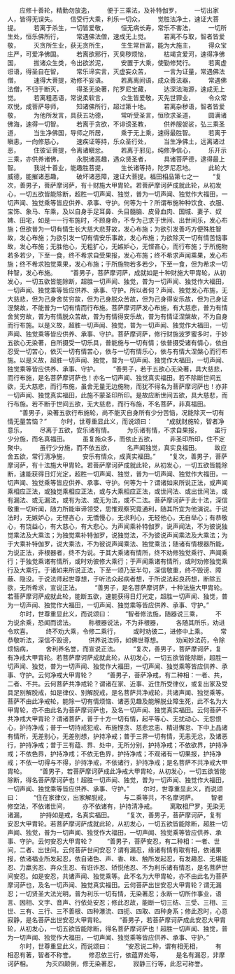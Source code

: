 <!-- { "loadSidebar": true } -->
　　应修十善轮，精勤勿放逸，
　　便于三乘法，及补特伽罗，
　　一切出家人，皆得无误失。
　　信受行大乘，利乐一切众，
　　觉胜法净土，速证大菩提。
　　若离于杀生，一切皆爱敬，
　　恒无病长寿，常乐不害法，
　　一切所生处，恒乐佛所行，
　　常遇佛法僧，速成无上觉。
　　若离不与取，智者皆爱敬，
　　灭贪所生业，获无贪所生，
　　生生常巨富，能为大施主，
　　得众宝庄严，可爱净佛国。
　　若离欲邪行，灭臭秽烦恼，
　　枯竭贪爱河，速得净佛国，
　　拔诸众生类，令出欲淤泥，
　　安置于大乘，使勤修梵行。
　　若离虚诳语，得圣自在智，
　　常乐谛实言，灭虚妄众苦，
　　一言为证量，常遇佛法僧，
　　速得大菩提，劝修不妄语。
　　若离离间语，成众善法器，
　　常遇佛法僧，不归于断灭，
　　得圣无染著，陀罗尼宝藏，
　　达深法海源，速成无上觉。
　　若离粗恶语，常说柔软言，
　　众生皆爱敬，灭先世罪业，
　　令众常欢悦，成菩萨导师，
　　知诸佛所行，超过第十地。
　　若离杂秽语，智者皆爱敬，
　　为他所发言，具获五功德，
　　常听受圣言，恒欣求圣道，
　　圆满诸佛海，速得一切智。
　　若离于贪欲，不诽谤圣教，
　　供养服袈裟，弘三乘圣道，
　　当生净佛国，导师之所居，
　　乘于无上乘，速得最胜智。
　　若离于瞋恚，一向修慈心，
　　速疾证等持，乐众圣行处，
　　当生净佛土，远离诸过恶，
　　住彼证菩提，令离诸瞋忿。
　　若离于邪见，纯修净信心，
　　乐开示三乘，亦供养诸佛，
　　永脱诸恶趣，遇众贤圣者，
　　具诸菩萨德，逮得最上智。
　　我说十善业，能趣胜菩提，
　　生长诸等持，陀罗尼忍地。
　　此轮大威德，能摧诸恶趣，
　　破坏诸恶障，速证大菩提。福田相品第七之一
　　“复次，善男子，菩萨摩诃萨，有十财施大甲胄轮。若菩萨摩诃萨成就此轮，从初发心，一切五欲皆能除断，超胜一切声闻、独觉，普为一切声闻、独觉作大福田，一切声闻、独觉乘等皆应供养、承事、守护。何等为十？所谓布施种种饮食、衣服、宝饰、象马、车乘，及以自身手足耳鼻、头目髓脑、皮骨血肉、国城、妻子、奴婢、田宅，如是一一行布施时，不顾身命，不专为己求于世间、出世间乐，发心布施；但欲普为一切有情生长大慈大悲芽故，发心布施；为欲引发善巧方便殊胜智故，发心布施；为欲引发一切有情安乐事故，发心布施；为欲除灭一切有情苦恼事故，发心布施；无胜他心，无粗犷心，无嫉妒心，无悭吝心，而行布施；于所施物若多若少，下至一食，终不希求自受果报，发心布施；终不希求声闻乘果，发心布施；终不希求独觉乘果，发心布施；于所施物若多若少，下至一食，但为希求一切种智，发心布施。
　　“善男子，菩萨摩诃萨，成就如是十种财施大甲胄轮，从初发心，一切五欲皆能除断，超胜一切声闻、独觉，普为一切声闻、独觉作大福田，一切声闻、独觉乘等皆应供养、承事、守护。所以者何？声闻、独觉发心布施，无大慈悲，但为己身舍贫穷故，但为己身脱众苦故，但为己身得安乐故，但为己身证涅槃故，不能普为一切有情而行布施。菩萨摩诃萨发心布施，有大慈悲，普为有情舍贫穷故，普为有情脱众苦故，普为有情得安乐故，普为有情证涅槃故，不为自身而行布施。以是义故，超胜一切声闻、独觉，普为一切声闻、独觉作大福田，一切声闻、独觉乘等皆应供养、承事、守护。菩萨摩诃萨，修行财施波罗蜜多时，于妙五欲心无染著，自所摄受一切乐具，普能施与一切有情；依普摄受诸有情心，依自忍受一切苦心，依灭一切有情苦心，依与一切有情乐心，依与有情大涅槃心而行布施。以是义故，超胜一切声闻、独觉，普为一切声闻、独觉作大福田，一切声闻、独觉乘等皆应供养、承事、守护。
　　“善男子，若于五欲心无染著，具大慈悲，而行布施，是名菩萨摩诃萨也！亦名一切声闻、独觉真实福田。若不除断世间五欲，无大慈悲，而行布施，虽舍无量无边施物，而犹不得名为菩萨摩诃萨也！亦非一切声闻、独觉真实福田，此施不蒙圣印所印。是故应断世间五欲，具大慈悲，而行布施。若不断于世间五欲，无大慈悲，而行布施，不名菩萨，非真福田。
　　“善男子，染著五欲行布施轮，尚不能灭自身所有少分苦恼，况能除灭一切有情无量苦恼？”
　　尔时，世尊重显此义，而说颂曰：
　　“成就财施轮，智者净意乐，
　　尽离于五欲，安乐诸有情。
　　为乐诸有情，不求自果报，
　　虽行少分施，而名真福田。
　　虽复施众多，而依止五欲，
　　非圣印所印，住不定聚中。
　　虽行少分施，而不依五欲，
　　名声闻独觉，真实良福田。
　　故应舍五欲，常行清净施，
　　安乐有情众，成真实福田。”
　　“复次，善男子，菩萨摩诃萨，有十法施大甲胄轮。若菩萨摩诃萨成就此轮，从初发心，一切五欲皆能除断，速能获得日灯光定，超胜一切声闻、独觉，普为一切声闻、独觉作大福田，一切声闻、独觉乘等皆应供养、承事、守护。何等为十？谓诸如来所说正法，或声闻乘相应正法，或独觉乘相应正法，或与大乘相应正法，或世间法、或出世间法，或有漏法、或无漏法，或有为法、或无为法，或不二法。菩萨摩诃萨于此十法，深信敬重一切听闻，随力所能审谛领受，思惟观察究竟通利，随其所宜为他演说。于说法时，无嫉妒心，无悭吝心，无憍慢心，无求利心，无轻他心，无自举心；有恭敬心，有饶益心，有大慈心，有大悲心。为声闻乘补特伽罗，说声闻法，不为彼说独觉乘法及大乘法；为独觉乘补特伽罗，说独觉法，不为彼说声闻乘法及大乘法；为于大乘补特伽罗，说大乘法，不为彼说声闻乘法、独觉乘法；随诸有情根器所能，为说正法，非根器者，终不为说。于其大乘诸有情所，终不劝修独觉乘行、声闻乘行；于独觉乘诸有情所，或时劝彼修大乘行；于声闻乘诸有情所，或时劝修独觉乘行及大乘行。于诸如来所说正法，下至一颂乃至半句，深信敬重，终不毁谤、障蔽、隐没。于说法师起世尊想，于听法众起病者想，于所说法起良药想，断除五欲，无所希求，宣说正法。
　　“善男子，是名菩萨摩诃萨，十种法施大甲胄轮。若菩萨摩诃萨成就此轮，能断五欲，速能获得日灯光定，超胜一切声闻、独觉，普为一切声闻、独觉作大福田，一切声闻、独觉乘等皆应供养、承事、守护。”
　　尔时，世尊重显此义，而说颂曰：
　　“智者修法施，随器说三乘，
　　不为说余乘，恐闻而谤法。
　　称根器说法，不为非根器，
　　各随其所乐，劝进令欢喜。
　　终不劝大乘，令修二乘行，
　　或时劝彼二，进修中上乘。
　　常恭敬听法，深信不毁谤，
　　供养说法师，如佛世尊想。
　　劝闻妙法药，令除烦恼病，
　　舍利养名誉，而宣说正法。
　　“复次，善男子，菩萨摩诃萨，复有净戒大甲胄轮。若菩萨摩诃萨成就此轮，从初发心，一切五欲皆能除断，超胜一切声闻、独觉，普为一切声闻、独觉作大福田，一切声闻、独觉乘等皆应供养、承事、守护。云何净戒大甲胄轮？
　　“善男子，菩萨净戒，有二种相：一者、共，二者、不共。云何菩萨共净戒轮？谓诸在家、近事、近住所受律仪，或复出家及受具足别解脱戒，如是律仪、别解脱戒，是名菩萨共净戒轮，共诸声闻、独觉乘等。菩萨不由此净戒轮，能除一切有情烦恼、诸恶见趣及能解脱业障生死，此不名为大甲胄轮，亦不由此名为菩萨摩诃萨也，及名一切声闻、独觉真实福田。云何菩萨不共净戒大甲胄轮？谓诸菩萨，普于十方一切有情，起平等心、无扰动心、无怨恨心，护持净戒；普于一切持戒犯戒、布施悭贪、慈悲忿恚、精进懈怠、下中上品诸有情所，无差别心，无差别想，护持净戒；普于三界一切有情，无恚无忿，及诸恶行，护持净戒；普于三有蕴、界、处中，无所分别，护持净戒；不依欲界，护持净戒；不依色界，护持净戒；不依无色界，护持净戒；不观诸有一切果报，护持净戒；不依一切得与不得，护持净戒，不依诸行，护持净戒；是名菩萨不共净戒大甲胄轮。
　　“善男子，若菩萨摩诃萨成此净戒大甲胄轮，从初发心，一切五欲皆能除断，得名菩萨摩诃萨也！超胜一切声闻、独觉，普为一切声闻、独觉作大福田，一切声闻、独觉乘等皆应供养、承事、守护。”
　　尔时，世尊重显此义，而说颂曰：
　　“住在家律仪，出家解脱戒，
　　与二乘等共，不名摩诃萨。
　　智者修空法，不依诸世间，
　　亦不依诸有，护持清净戒。
　　离取相尸罗，无染无诸漏，
　　护持如是戒，名真实福田。
　　“复次，善男子，菩萨摩诃萨，复有安忍大甲胄轮。若菩萨摩诃萨成就此轮，从初发心，一切五欲皆能除断，超胜一切声闻、独觉，普为一切声闻、独觉作大福田，一切声闻、独觉乘等皆应供养、承事、守护。云何安忍大甲胄轮？
　　“善男子，菩萨安忍，有二种相：一者、世间，二者、出世间。云何菩萨世间安忍？谓有漏忍，缘诸有情有取有相，依诸果报，依诸福业所发起忍，依自诸色、声、香、味、触所发起忍，有发趣忍、无堪能忍、力羸劣忍、弃众生忍、有诳诈忍、矫悦他忍、不为利乐诸有情忍，是名菩萨世间安忍。如是安忍，共诸声闻、独觉乘等。此不名为大甲胄轮，亦不由此名为菩萨摩诃萨也，及名一切声闻、独觉真实福田。云何菩萨出世安忍大甲胄轮？谓无漏忍；一切贤圣大法光明，普为利乐一切有情，无染著忍；永断一切所作事业，语言、因相、文字、音声、行依处安忍；修此忍故，能断一切三结、三受、三相、三世、三有、三行、三不善根、四种瀑流、四扼、四取、四种身系；修此忍时，心意寂静，是名菩萨出世安忍大甲胄轮。
　　“善男子，若菩萨摩诃萨成此安忍大甲胄轮，从初发心，一切五欲皆能除断，得名菩萨摩诃萨也！超胜一切声闻、独觉，普为一切声闻、独觉作大福田，一切声闻、独觉乘等皆应供养、承事、守护。”
　　尔时，世尊重显此义，而说颂曰：
　　“安忍说二种，谓有相无相，
　　有相忍有著，智者不称誉。
　　修忍依三行，依蕴界处等，
　　是名有漏忍，非摩诃萨相。
　　为灭四颠倒，修无染著忍，
　　寂静三行等，此忍可称誉。

